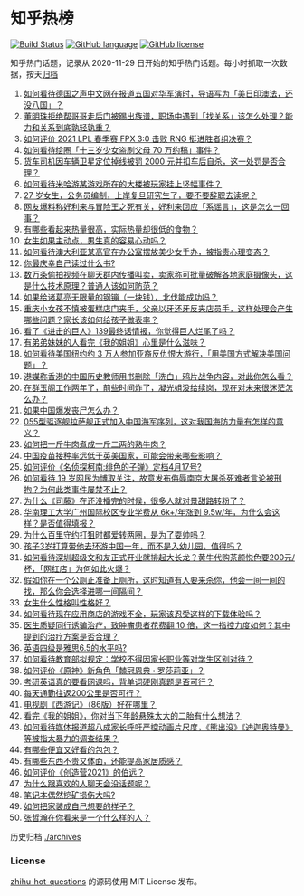 # 知乎热榜
[![Build Status](https://github.com/ToWeLong/zhihu-hot-questions/workflows/CI/badge.svg)](https://github.com/ToWeLong/zhihu-hot-questions/actions)
[![GitHub language](https://img.shields.io/badge/language-golang-orange.svg)](https://golang.org/)
[![GitHub license](https://img.shields.io/github/license/ToWeLong/zhihu-hot-questions)](https://github.com/ToWeLong/zhihu-hot-questions/blob/main/LICENSE)

知乎热门话题，记录从 2020-11-29 日开始的知乎热门话题。每小时抓取一次数据，按天[归档](./archives)

<!-- BEGIN -->

1. [如何看待德国之声中文网在报道五国对华军演时，导语写为「美日印澳法，还没八国」？](https://www.zhihu.com/question/453319499)
1. [董明珠拒绝帮哥哥走后门被踢出族谱，职场中遇到「找关系」该怎么处理？能力和关系到底孰轻孰重？](https://www.zhihu.com/question/453194708)
1. [如何评价 2021 LPL 春季赛 FPX 3:0 击败 RNG 挺进胜者组决赛？](https://www.zhihu.com/question/453379462)
1. [如何看待绘圈「十三岁少女盗刷父母 70 万约稿」事件？](https://www.zhihu.com/question/453088571)
1. [货车司机因车辆卫星定位掉线被罚 2000 元并扣车后自杀，这一处罚是否合理？](https://www.zhihu.com/question/453284879)
1. [如何看待米哈游某游戏所在的大楼被玩家挂上竖幅事件？](https://www.zhihu.com/question/453199595)
1. [27 岁女生，公务员编制，上岸复旦研究生了，要不要辞职去读呢？](https://www.zhihu.com/question/453139433)
1. [网友爆料称好利来与冒险王之死有关，好利来回应「系谣言」，这是怎么一回事？](https://www.zhihu.com/question/453341354)
1. [有哪些看起来热量很高，实际热量却很低的食物？](https://www.zhihu.com/question/359675190)
1. [女生如果主动点，男生真的容易心动吗？](https://www.zhihu.com/question/367625901)
1. [如何看待澳大利亚某高官在办公室摆放美少女手办，被指责心理变态？](https://www.zhihu.com/question/452562124)
1. [你最庆幸自己读过什么书?](https://www.zhihu.com/question/62306995)
1. [数万条偷拍视频在聊天群内传播叫卖，卖家称可批量破解各地家庭摄像头，这是什么技术原理？普通人该如何防范？](https://www.zhihu.com/question/452005650)
1. [如果给诸葛亮无限量的钢镚（一块钱），北伐能成功吗？](https://www.zhihu.com/question/453298804)
1. [重庆小女孩不慎被蛋糕店门夹手，父亲以牙还牙反夹店员手，这样处理会产生哪些问题？家长该如何给孩子做表率？](https://www.zhihu.com/question/453315747)
1. [看了《进击的巨人》139最终话情报，你觉得巨人烂尾了吗？](https://www.zhihu.com/question/453253780)
1. [有弟弟妹妹的人看完《我的姐姐》心里是什么滋味？](https://www.zhihu.com/question/452958902)
1. [如何看待美国纽约约 3 万人参加亚裔反仇恨大游行，「用美国方式解决美国问题」？](https://www.zhihu.com/question/453016267)
1. [港媒称香港的中国历史教师用书删除「洗白」鸦片战争内容，对此你怎么看？](https://www.zhihu.com/question/453248241)
1. [在群玉阁工作两年了，前些时间炸了，凝光姐没给续岗，现在对未来很迷茫怎么办？](https://www.zhihu.com/question/452693012)
1. [如果中国爆发丧尸怎么办？](https://www.zhihu.com/question/313030180)
1. [055型驱逐舰拉萨舰正式加入中国海军序列，这对我国海防力量有怎样的意义？](https://www.zhihu.com/question/451198247)
1. [如何把一斤牛肉煮成一斤二两的熟牛肉？](https://www.zhihu.com/question/450218085)
1. [中国疫苗接种率远低于英美国家，可能会带来哪些影响？](https://www.zhihu.com/question/453162624)
1. [如何评价《名侦探柯南:绯色的子弹》定档4月17号?](https://www.zhihu.com/question/453157156)
1. [如何看待 19 岁网民为博取关注，故意发布侮辱南京大屠杀死难者言论被刑拘？为何此类事件屡禁不止？](https://www.zhihu.com/question/453232743)
1. [为什么《司藤》在还没播完的时候，很多人就对景甜路转粉了？](https://www.zhihu.com/question/450395716)
1. [华南理工大学广州国际校区专业学费从 6k+/年涨到 9.5w/年，为什么会这样？是否值得填报？](https://www.zhihu.com/question/453133462)
1. [为什么百里守约打狙时都爱转两圈，是为了耍帅吗？](https://www.zhihu.com/question/452334024)
1. [孩子3岁打算带他去环游中国一年，而不是入幼儿园，值得吗？](https://www.zhihu.com/question/338107055)
1. [如何看待深圳超级文和友正式开业就排起大长龙？黄牛代购茶颜悦色要200元/杯，「网红店」为何如此火爆？](https://www.zhihu.com/question/452543033)
1. [假如你在一个公厕正准备上厕所，这时知道有人要来杀你，他会一间一间的找，那么你会选择进哪一间隔间？](https://www.zhihu.com/question/385918375)
1. [女生什么性格叫性格好？](https://www.zhihu.com/question/427337249)
1. [如何看待现在应用商店的游戏不全，玩家该忍受这样的下载体验吗？](https://www.zhihu.com/question/453135280)
1. [医生质疑同行诱骗治疗，致肿瘤患者花费翻 10 倍，这一指控力度如何？其中提到的治疗方案是否合理？](https://www.zhihu.com/question/453365116)
1. [英语四级是雅思6.5的水平吗?](https://www.zhihu.com/question/21700502)
1. [如何看待教育部拟规定：学校不得因家长职业等对学生区别对待？](https://www.zhihu.com/question/453197941)
1. [如何评价《原神》新角色「棘冠恩典 · 罗莎莉亚」？](https://www.zhihu.com/question/453163910)
1. [考研英语真的要看网课吗，背单词硬刚真题是否可行？](https://www.zhihu.com/question/376186399)
1. [每天通勤往返200公里是否可行？](https://www.zhihu.com/question/449689630)
1. [电视剧《西游记》（86版）好在哪里？](https://www.zhihu.com/question/20085839)
1. [看完《我的姐姐》，你对当下年龄悬殊太大的二胎有什么想法？](https://www.zhihu.com/question/452945032)
1. [如何看待媒体报道超八成家长呼吁严控动画片尺度，《熊出没》《迪迦奥特曼》等被指太暴力的调查结果？](https://www.zhihu.com/question/453208323)
1. [有哪些便宜又好看的包包？](https://www.zhihu.com/question/31124773)
1. [有哪些东西不贵又体面，还能提高家居质感？](https://www.zhihu.com/question/346260769)
1. [如何评价《创造营2021》的伯远？](https://www.zhihu.com/question/449496796)
1. [为什么跟喜欢的人聊天会没话题呢？](https://www.zhihu.com/question/434608125)
1. [笔记本偶然挖矿损伤大吗?](https://www.zhihu.com/question/446114579)
1. [如何把家装成自己想要的样子？](https://www.zhihu.com/question/453369506)
1. [张哲瀚在你看来是一个什么样的人？](https://www.zhihu.com/question/452636694)

<!-- END -->

历史归档 [./archives](./archives)


### License
[zhihu-hot-questions](https://github.com/towelong/zhihu-hot-questions) 的源码使用 MIT License 发布。